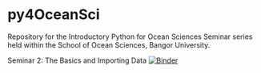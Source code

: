 # py4OceanSci
Repository for the Introductory Python for Ocean Sciences Seminar series held within the School of Ocean Sciences, Bangor University. 

Seminar 2: The Basics and Importing Data 
[![Binder](https://mybinder.org/badge_logo.svg)](https://mybinder.org/v2/gh/nia-jones/py4OceanSci/HEAD?labpath=https%3A%2F%2Fgithub.com%2Fnia-jones%2Fpy4OceanSci%2Fblob%2Fmain%2FBasics_and_ImportingData.ipynb)
